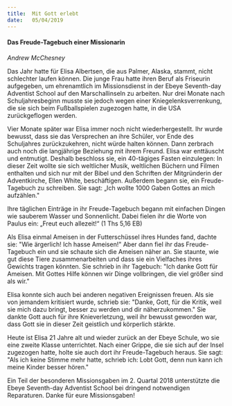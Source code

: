```yaml
---
title:  Mit Gott erlebt
date:   05/04/2019
---
```


#### Das Freude-Tagebuch einer Missionarin

_Andrew McChesney_

Das Jahr hatte für Elisa Albertsen, die aus Palmer, Alaska, stammt, nicht schlechter laufen können. Die junge Frau hatte ihren Beruf als Friseurin aufgegeben, um ehrenamtlich im Missionsdienst in der Ebeye Seventh-day Adventist School auf den Marschallinseln zu arbeiten. Nur drei Monate nach Schuljahresbeginn musste sie jedoch wegen einer Kniegelenksverrenkung, die sie sich beim Fußballspielen zugezogen hatte, in die USA zurückgeflogen werden.

Vier Monate später war Elisa immer noch nicht wiederhergestellt. Ihr wurde bewusst, dass sie das Versprechen an ihre Schüler, vor Ende des Schuljahres zurückzukehren, nicht würde halten können. Dann zerbrach auch noch die langjährige Beziehung mit ihrem Freund. Elisa war enttäuscht und entmutigt. Deshalb beschloss sie, ein 40-tägiges Fasten einzulegen: In dieser Zeit wollte sie sich weltlicher Musik, weltlichen Büchern und Filmen enthalten und sich nur mit der Bibel und den Schriften der Mitgründerin der Adventkirche, Ellen White, beschäftigen. Außerdem begann sie, ein Freude-Tagebuch zu schreiben. Sie sagt: „Ich wollte 1000 Gaben Gottes an mich aufzählen."

Ihre täglichen Einträge in ihr Freude-Tagebuch begann mit einfachen Dingen wie sauberem Wasser und Sonnenlicht. Dabei fielen ihr die Worte von Paulus ein: „Freut euch allezeit!“ (1 Ths 5,16 EB)

Als Elisa einmal Ameisen in der Futterschüssel ihres Hundes fand, dachte sie: "Wie ärgerlich! Ich hasse Ameisen!" Aber dann fiel ihr das Freude-Tagebuch ein und sie schaute sich die Ameisen näher an. Sie staunte, wie gut diese Tiere zusammenarbeiten und dass sie ein Vielfaches ihres Gewichts tragen könnten. Sie schrieb in ihr Tagebuch: "Ich danke Gott für Ameisen. Mit Gottes Hilfe können wir Dinge vollbringen, die viel größer sind als wir."

Elisa konnte sich auch bei anderen negativen Ereignissen freuen. Als sie von jemandem kritisiert wurde, schrieb sie: "Danke, Gott, für die Kritik, weil sie mich dazu bringt, besser zu werden und dir näherzukommen." Sie dankte Gott auch für ihre Knieverletzung, weil ihr bewusst geworden war, dass Gott sie in dieser Zeit geistlich und körperlich stärkte.

Heute ist Elisa 21 Jahre alt und wieder zurück an der Ebeye Schule, wo sie eine zweite Klasse unterrichtet. Nach einer Grippe, die sie sich auf der Insel zugezogen hatte, holte sie auch dort ihr Freude-Tagebuch heraus. Sie sagt: "Als ich keine Stimme mehr hatte, schrieb ich: Lobt Gott, denn nun kann ich meine Kinder besser hören."

Ein Teil der besonderen Missionsgaben im 2. Quartal 2018 unterstützte die Ebeye Seventh-day Adventist School bei dringend notwendigen Reparaturen. Danke für eure Missionsgaben!
